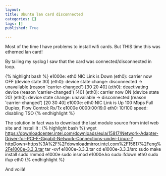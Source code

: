 ```yaml
---
layout:
title: Ubuntu lan card disconnected
categories: []
tags: []
published: True

---
```


Most of the time I have problems to install wifi cards. But THIS time this was etherned lan card!

By tailing my syslog I saw that the card was connected/disconnected in loop.

{% highlight bash %}
e1000e: eth0 NIC Link is Down
<info> (eth0): carrier now OFF (device state 30)
<info> (eth0): device state change: disconnected -> unavailable (reason 'carrier-changed') [30 20 40]
<info> (eth0): deactivating device (reason 'carrier-changed') [40]
<info> (eth0): carrier now ON (device state 20)
<info> (eth0): device state change: unavailable -> disconnected (reason 'carrier-changed') [20 30 40]
e1000e: eth0 NIC Link is Up 100 Mbps Full Duplex, Flow Control: Rx/Tx
e1000e 0000:00:19.0 eth0: 10/100 speed: disabling TSO
{% endhighlight %}

The solution in fact was to download the last module source from intel web site and install it :
{% highlight bash %}
wget https://downloadcenter.intel.com/downloads/eula/15817/Network-Adapter-Driver-for-PCI-E-Gigabit-Network-Connections-under-Linux-?httpDown=https%3A%2F%2Fdownloadmirror.intel.com%2F15817%2Feng%2Fe1000e-3.3.3.tar
tar -xvf e1000e-3.3.3.tar
cd e1000e-3.3.3/src
sudo make install
sudo rmmod e1000e
sudo insmod e1000e.ko
sudo ifdown eth0
sudo ifup eth0
{% endhighlight %}

And voilà!
